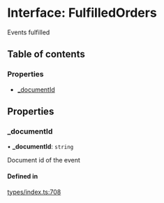 # Interface: FulfilledOrders

Events fulfilled

## Table of contents

### Properties

- [\_documentId](FulfilledOrders.md#_documentid)

## Properties

### \_documentId

• **\_documentId**: `string`

Document id of the event

#### Defined in

[types/index.ts:708](https://github.com/nevermined-io/components-catalog/blob/c256646/lib/src/types/index.ts#L708)
